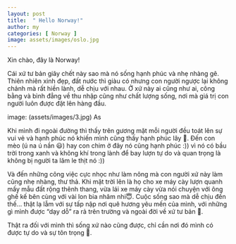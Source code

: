 ```yaml
---
layout: post
title:  " Hello Norway!"
author: my
categories: [ Norway ]
image: assets/images/oslo.jpg
---
```


Xin chào, đây là Norway!

Cái xứ tư bản giãy chết này sao mà nó sống hạnh phúc và nhẹ nhàng gê. Thiên nhiên xinh đẹp, đất nước thì giàu có nhưng con người ngược lại không chảnh mà rất hiền lành, dễ chịu với nhau. Ở xứ này ai cũng như ai, công bằng và bình đẳng về thu nhập cũng như chất lượng sống, nơi mà giá trị con người luôn được đặt lên hàng đầu. 

image: (assets/images/3.jpg) As

Khi mình đi ngoài đường thì thấy trên gương mặt mỗi người đều toát lên sự vui vẻ và hạnh phúc nó khiến mình cũng thấy hạnh phúc lây 🙂. Đến con mèo (ú na ú nần 😃)  hay con chim ở đây nó cũng hạnh phúc :)) vì nó có bầu trời trong xanh và không khí trong lành để bay lượn tự do và quan trọng là không bị người ta lăm le thịt nó :)) 

Và đến những công việc cực nhọc như làm nông mà con người xứ này làm cũng nhẹ nhàng, thư thả. Khi mặt trời lên là họ cho xe máy cày lượn quanh mấy mẫu đất rộng thênh thang, vừa lái xe máy cày vừa nói chuyện với ông ghế kế bên cùng với vài lon bia nhâm nhi😇. Cuộc sống sao mà dễ chịu đến thế… thật lạ lẫm với sự tấp nập nơi quê hương yêu mến của mình, với những gì mình được “dạy dỗ” ra rả trên trường và ngoài đời về xứ tư bản 🙂. 

Thật ra đối với mình thì sống xứ nào cũng được, chỉ cần nơi đó mình có được tự do và sự tôn trọng 🙂.
